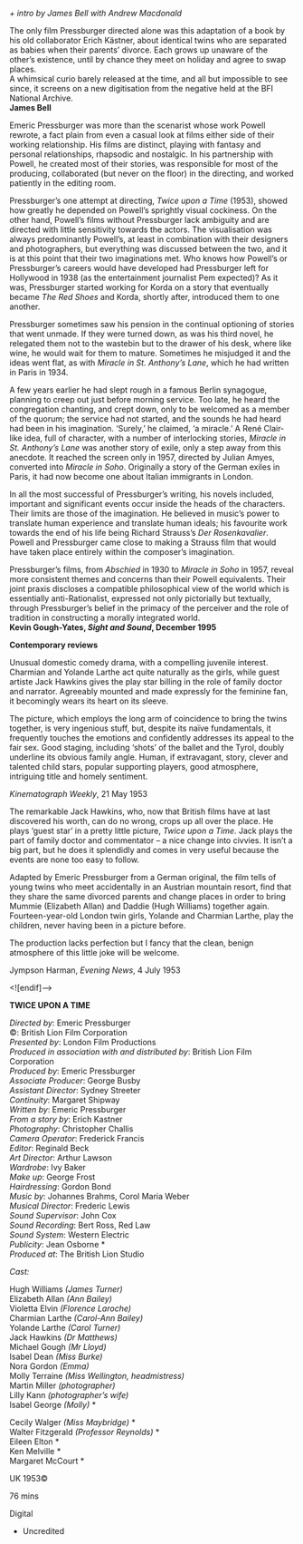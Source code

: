 
_+ intro by James Bell with Andrew Macdonald_

The only film Pressburger directed alone was this adaptation of a book by his old collaborator Erich Kästner, about identical twins who are separated as babies when their parents’ divorce. Each grows up unaware of the other’s existence, until by chance they meet on holiday and agree to swap places.  
A whimsical curio barely released at the time, and all but impossible to see since, it screens on a new digitisation from the negative held at the BFI National Archive.  
**James Bell**

Emeric Pressburger was more than the scenarist whose work Powell rewrote, a fact plain from even a casual look at films either side of their working relationship. His films are distinct, playing with fantasy and personal relationships, rhapsodic and nostalgic. In his partnership with Powell, he created most of their stories, was responsible for most of the producing, collaborated (but never on the floor) in the directing, and worked patiently in the editing room.

Pressburger’s one attempt at directing, _Twice upon a Time_ (1953), showed how greatly he depended on Powell’s sprightly visual cockiness. On the other hand, Powell’s films without Pressburger lack ambiguity and are directed with little sensitivity towards the actors. The visualisation was always predominantly Powell’s, at least in combination with their designers and photographers, but everything was discussed between the two, and it is at this point that their two imaginations met. Who knows how Powell’s or Pressburger’s careers would have developed had Pressburger left for Hollywood in 1938 (as the entertainment journalist Pem expected)? As it was, Pressburger started working for Korda on a story that eventually became _The Red Shoes_ and Korda, shortly after, introduced them to one another.

Pressburger sometimes saw his pension in the continual optioning of stories that went unmade. If they were turned down, as was his third novel, he relegated them not to the wastebin but to the drawer of his desk, where like wine, he would wait for them to mature. Sometimes he misjudged it and the ideas went flat, as with _Miracle in St. Anthony’s Lane_, which he had written in Paris in 1934.

A few years earlier he had slept rough in a famous Berlin synagogue, planning to creep out just before morning service. Too late, he heard the congregation chanting, and crept down, only to be welcomed as a member of the quorum; the service had not started, and the sounds he had heard had been in his imagination. ‘Surely,’ he claimed, ‘a miracle.’ A René Clair-like idea, full of character, with a number of interlocking stories, _Miracle in St. Anthony’s Lane_ was another story of exile, only a step away from this anecdote. It reached the screen only in 1957, directed by Julian Amyes, converted into _Miracle in Soho_. Originally a story of the German exiles in Paris, it had now become one about Italian immigrants in London.

In all the most successful of Pressburger’s writing, his novels included, important and significant events occur inside the heads of the characters. Their limits are those of the imagination. He believed in music’s power to translate human experience and translate human ideals; his favourite work towards the end of his life being Richard Strauss’s _Der Rosenkavalier_. Powell and Pressburger came close to making a Strauss film that would have taken place entirely within the composer’s imagination.

Pressburger’s films, from _Abschied_ in 1930 to _Miracle in Soho_ in 1957, reveal more consistent themes and concerns than their Powell equivalents. Their joint praxis discloses a compatible philosophical view of the world which is essentially anti-Rationalist, expressed not only pictorially but textually, through Pressburger’s belief in the primacy of the perceiver and the role of tradition in constructing a morally integrated world.  
**Kevin Gough-Yates, _Sight and Sound_, December 1995**

**Contemporary reviews**

Unusual domestic comedy drama, with a compelling juvenile interest. Charmian and Yolande Larthe act quite naturally as the girls, while guest artiste Jack Hawkins gives the play star billing in the role of family doctor and narrator. Agreeably mounted and made expressly for the feminine fan, it becomingly wears its heart on its sleeve.

The picture, which employs the long arm of coincidence to bring the twins together, is very ingenious stuff, but, despite its naïve fundamentals, it frequently touches the emotions and confidently addresses its appeal to the fair sex. Good staging, including ‘shots’ of the ballet and the Tyrol, doubly underline its obvious family angle. Human, if extravagant, story, clever and talented child stars, popular supporting players, good atmosphere, intriguing title and homely sentiment.

_Kinematograph Weekly_, 21 May 1953

The remarkable Jack Hawkins, who, now that British films have at last discovered his worth, can do no wrong, crops up all over the place. He plays ‘guest star’ in a pretty little picture, _Twice upon a Time_. Jack plays the part of family doctor and commentator – a nice change into civvies. It isn’t a big part, but he does it splendidly and comes in very useful because the events are none too easy to follow.

Adapted by Emeric Pressburger from a German original, the film tells of young twins who meet accidentally in an Austrian mountain resort, find that they share the same divorced parents and change places in order to bring Mummie (Elizabeth Allan) and Daddie (Hugh Williams) together again. Fourteen-year-old London twin girls, Yolande and Charmian Larthe, play the children, never having been in a picture before.

The production lacks perfection but I fancy that the clean, benign atmosphere of this little joke will be welcome.

Jympson Harman, _Evening News_, 4 July 1953

<![endif]-->

**TWICE UPON A TIME**

_Directed by_: Emeric Pressburger  
©: British Lion Film Corporation  
_Presented by_: London Film Productions  
_Produced in association with and distributed by_: British Lion Film Corporation  
_Produced by_: Emeric Pressburger  
_Associate Producer_: George Busby  
_Assistant Director_: Sydney Streeter  
_Continuity_: Margaret Shipway  
_Written by_: Emeric Pressburger  
_From a story by_: Erich Kastner  
_Photography_: Christopher Challis  
_Camera Operator_: Frederick Francis  
_Editor_: Reginald Beck  
_Art Director_: Arthur Lawson  
_Wardrobe_: Ivy Baker  
_Make up_: George Frost  
_Hairdressing_: Gordon Bond  
_Music by_: Johannes Brahms, Corol Maria Weber  
_Musical Director_: Frederic Lewis  
_Sound Supervisor_: John Cox  
_Sound Recording_: Bert Ross, Red Law  
_Sound System_: Western Electric  
_Publicity_: Jean Osborne  *  
_Produced at_: The British Lion Studio

_Cast:_

Hugh Williams _(James Turner)_  
Elizabeth Allan _(Ann Bailey)_  
Violetta Elvin _(Florence Laroche)_  
Charmian Larthe _(Carol-Ann Bailey)_  
Yolande Larthe _(Carol Turner)_  
Jack Hawkins _(Dr Matthews)_  
Michael Gough _(Mr Lloyd)_  
Isabel Dean _(Miss Burke)_  
Nora Gordon _(Emma)_  
Molly Terraine _(Miss Wellington, headmistress)_  
Martin Miller _(photographer)_  
Lilly Kann _(photographer’s wife)_  
Isabel George _(Molly)_ *

Cecily Walger _(Miss Maybridge)_ *  
Walter Fitzgerald _(Professor Reynolds)_ *  
Eileen Elton  *  
Ken Melville  *  
Margaret McCourt  *

UK 1953©

76 mins

Digital

* Uncredited
<!--stackedit_data:
eyJoaXN0b3J5IjpbLTEyODEyMDUyMl19
-->